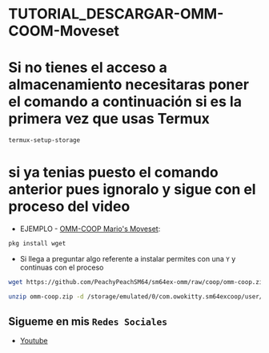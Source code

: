 
# TUTORIAL_DESCARGAR-OMM-COOM-Moveset
# Si no tienes el acceso a almacenamiento necesitaras poner el comando a continuación si es la primera vez que usas Termux

```bash
termux-setup-storage
```
# si ya tenias puesto el comando anterior pues ignoralo y sigue con el proceso del video



* EJEMPLO - [OMM-COOP Mario's Moveset](https://sm64ex-coopmods.com/odyssey-marios-moveset-rebirth/):

```bash
pkg install wget
```
* Si llega a preguntar algo referente a instalar  permites con una `Y` y continuas con el proceso 

```bash
wget https://github.com/PeachyPeachSM64/sm64ex-omm/raw/coop/omm-coop.zip
```
```bash
unzip omm-coop.zip -d /storage/emulated/0/com.owokitty.sm64excoop/user/mods/
```
## Sigueme en mis `Redes Sociales`



* [Youtube](https://youtube.com/@XxCmbRxX)
